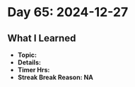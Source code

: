 # Day 65: 2024-12-27

## What I Learned
- **Topic:**
- **Details:**
- **Timer Hrs:**
- **Streak Break Reason: NA**